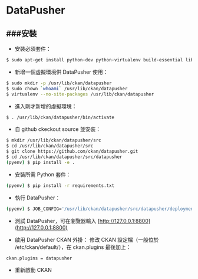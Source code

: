 # DataPusher
###安裝
---
* 安裝必須套件：
```Bash
$ sudo apt-get install python-dev python-virtualenv build-essential libxslt1-dev libxml2-dev git
```

* 新增一個虛擬環境供 DataPusher 使用：
```Bash
$ sudo mkdir -p /usr/lib/ckan/datapusher
$ sudo chown `whoami` /usr/lib/ckan/datapusher
$ virtualenv --no-site-packages /usr/lib/ckan/datapusher
```

* 進入剛才新增的虛擬環境：
```Bash
$ . /usr/lib/ckan/datapusher/bin/activate
```

* 自 github ckeckout source 並安裝：
```Bash
$ mkdir /usr/lib/ckan/datapusher/src
$ cd /usr/lib/ckan/datapusher/src
$ git clone https://github.com/ckan/datapusher.git
$ cd /usr/lib/ckan/datapusher/src/datapusher
(pyenv) $ pip install -e .
```

* 安裝所需 Python 套件：
```Bash
(pyenv) $ pip install -r requirements.txt
```

* 執行 DataPusher：
```Bash
(pyenv) $ JOB_CONFIG='/usr/lib/ckan/datapusher/src/datapusher/deployment/datapusher_settings.py' python wsgi.py
```

* 測試 DataPusher，可在瀏覽器輸入 [http://127.0.0.1:8800](http://127.0.0.1:8800)

* 啟用 DataPusher CKAN 外掛：
修改 CKAN 設定檔（一般位於 /etc/ckan/default/），在 ckan.plugins 最後加上：
```Bash
ckan.plugins = datapusher
```

* 重新啟動 CKAN







